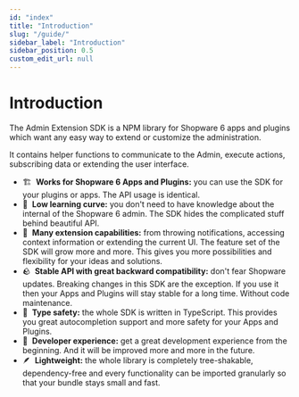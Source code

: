 ```yaml
---
id: "index"
title: "Introduction"
slug: "/guide/"
sidebar_label: "Introduction"
sidebar_position: 0.5
custom_edit_url: null
---
```


# Introduction

The Admin Extension SDK is a NPM library for Shopware 6 apps and plugins which want any easy way to extend or customize the administration.

It contains helper functions to communicate to the Admin, execute actions, subscribing data or extending the user interface.

- 🏗  **Works for Shopware 6 Apps and Plugins:** you can use the SDK for your plugins or apps. The API usage is identical.
- 🎢  **Low learning curve:** you don't need to have knowledge about the internal of the Shopware 6 admin. The SDK hides the complicated stuff behind beautiful API.
- 🧰  **Many extension capabilities:** from throwing notifications, accessing context information or extending the current UI. The feature set of the SDK will grow more and more. This gives you more possibilities and flexibility for your ideas and solutions.
- 🪨  **Stable API with great backward compatibility:** don't fear Shopware updates. Breaking changes in this SDK are the exception. If you use it then your Apps and Plugins will stay stable for a long time. Without code maintenance.
- 🧭  **Type safety:** the whole SDK is written in TypeScript. This provides you great autocompletion support and more safety for your Apps and Plugins.
- 💙  **Developer experience:** get a great development experience from the beginning. And it will be improved more and more in the future.
- 🪶  **Lightweight:** the whole library is completely tree-shakable, dependency-free and every functionality can be imported granularly so that your bundle stays small and fast.